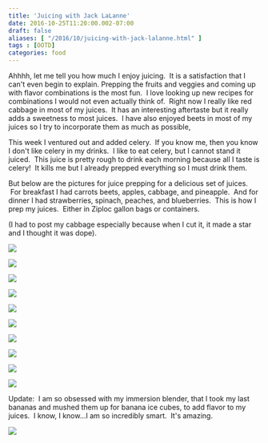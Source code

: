 ```yaml
---
title: 'Juicing with Jack LaLanne'
date: 2016-10-25T11:20:00.002-07:00
draft: false
aliases: [ "/2016/10/juicing-with-jack-lalanne.html" ]
tags : [OOTD]
categories: food  
---
```


Ahhhh, let me tell you how much I enjoy juicing.  It is a satisfaction that I can't even begin to explain. Prepping the fruits and veggies and coming up with flavor combinations is the most fun.  I love looking up new recipes for combinations I would not even actually think of.  Right now I really like red cabbage in most of my juices.  It has an interesting aftertaste but it really adds a sweetness to most juices.  I have also enjoyed beets in most of my juices so I try to incorporate them as much as possible,  
  
This week I ventured out and added celery.  If you know me, then you know I don't like celery in my drinks.  I like to eat celery, but I cannot stand it juiced.  This juice is pretty rough to drink each morning because all I taste is celery!  It kills me but I already prepped everything so I must drink them.  
  
But below are the pictures for juice prepping for a delicious set of juices.  For breakfast I had carrots beets, apples, cabbage, and pineapple.  And for dinner I had strawberries, spinach, peaches, and blueberries.  This is how I prep my juices.  Either in Ziploc gallon bags or containers.  
  
(I had to post my cabbage especially because when I cut it, it made a star and I thought it was dope).  

  

  

[![](https://3.bp.blogspot.com/-6GcIjYt1PUw/WA-hfdXjKHI/AAAAAAAAA14/hZUpYhWMs20vdN7BoE4f_P3p_zokTlBVACLcB/s400/IMG_6746%255B1%255D.JPG)](https://3.bp.blogspot.com/-6GcIjYt1PUw/WA-hfdXjKHI/AAAAAAAAA14/hZUpYhWMs20vdN7BoE4f_P3p_zokTlBVACLcB/s1600/IMG_6746%255B1%255D.JPG)

  

[![](https://3.bp.blogspot.com/-w7AxMUB-Ss8/WA-hiClY3aI/AAAAAAAAA18/lDQD-uMgkHAsNi5StC0ZEM7X7-YDsi2CgCLcB/s400/IMG_6749%255B1%255D.JPG)](https://3.bp.blogspot.com/-w7AxMUB-Ss8/WA-hiClY3aI/AAAAAAAAA18/lDQD-uMgkHAsNi5StC0ZEM7X7-YDsi2CgCLcB/s1600/IMG_6749%255B1%255D.JPG)

  

[![](https://3.bp.blogspot.com/-P7nWNDUy3To/WA-hj7XPQ1I/AAAAAAAAA2A/cDUwAKl7ockYTlG-B6NiGlZYoGkJVhi8wCLcB/s400/IMG_6750%255B1%255D.JPG)](https://3.bp.blogspot.com/-P7nWNDUy3To/WA-hj7XPQ1I/AAAAAAAAA2A/cDUwAKl7ockYTlG-B6NiGlZYoGkJVhi8wCLcB/s1600/IMG_6750%255B1%255D.JPG)

  

[![](https://3.bp.blogspot.com/-VKYlBYXVjU0/WA-hliTF4EI/AAAAAAAAA2E/2VZnnYWBc6stOmTeEF2OaO548_XnxcrAgCLcB/s400/IMG_6751%255B1%255D.JPG)](https://3.bp.blogspot.com/-VKYlBYXVjU0/WA-hliTF4EI/AAAAAAAAA2E/2VZnnYWBc6stOmTeEF2OaO548_XnxcrAgCLcB/s1600/IMG_6751%255B1%255D.JPG)

  

[![](https://4.bp.blogspot.com/-AqssEP_rmNg/WA-hnTyG3aI/AAAAAAAAA2I/L6jSWYNNWScEojWnN2OSiWryMkW4sq5AwCLcB/s400/IMG_6752%255B1%255D.JPG)](https://4.bp.blogspot.com/-AqssEP_rmNg/WA-hnTyG3aI/AAAAAAAAA2I/L6jSWYNNWScEojWnN2OSiWryMkW4sq5AwCLcB/s1600/IMG_6752%255B1%255D.JPG)

  

[![](https://1.bp.blogspot.com/-fiA2VxlHYTU/WA-hrlzHspI/AAAAAAAAA2M/QFCr0FJ7g5wJlmtBngfLCU_Z6-vl2FCBQCLcB/s400/IMG_6747%255B1%255D.JPG)](https://1.bp.blogspot.com/-fiA2VxlHYTU/WA-hrlzHspI/AAAAAAAAA2M/QFCr0FJ7g5wJlmtBngfLCU_Z6-vl2FCBQCLcB/s1600/IMG_6747%255B1%255D.JPG)

  

[![](https://4.bp.blogspot.com/-cMrxWTjqc1U/WA-ht6Ul5PI/AAAAAAAAA2Q/gBqF-Dvfx3ECqbpGodY390zSRit_rWW6QCLcB/s400/IMG_6753%255B1%255D.JPG)](https://4.bp.blogspot.com/-cMrxWTjqc1U/WA-ht6Ul5PI/AAAAAAAAA2Q/gBqF-Dvfx3ECqbpGodY390zSRit_rWW6QCLcB/s1600/IMG_6753%255B1%255D.JPG)

  

[![](https://3.bp.blogspot.com/-UCKw669BCW0/WA-hxQk-9NI/AAAAAAAAA2U/WJBzQqS5RPs-RaCkshHjBo1J50fOyCRtwCLcB/s400/IMG_6754%255B1%255D.JPG)](https://3.bp.blogspot.com/-UCKw669BCW0/WA-hxQk-9NI/AAAAAAAAA2U/WJBzQqS5RPs-RaCkshHjBo1J50fOyCRtwCLcB/s1600/IMG_6754%255B1%255D.JPG)

  

[![](https://3.bp.blogspot.com/-Mp7-ujSHzkU/WA-hz9Lc-5I/AAAAAAAAA2Y/FAuAKGzivyw6EaHHE21T4ITS-aUPJKNNQCLcB/s400/IMG_6755%255B1%255D.JPG)](https://3.bp.blogspot.com/-Mp7-ujSHzkU/WA-hz9Lc-5I/AAAAAAAAA2Y/FAuAKGzivyw6EaHHE21T4ITS-aUPJKNNQCLcB/s1600/IMG_6755%255B1%255D.JPG)

  

[![](https://3.bp.blogspot.com/-e8NSyEkB06E/WA-h36LzJeI/AAAAAAAAA2g/KXoWXxVVxk4MVxN4ucTIjppgQnK6QEGiACLcB/s400/IMG_6748%255B1%255D.JPG)](https://3.bp.blogspot.com/-e8NSyEkB06E/WA-h36LzJeI/AAAAAAAAA2g/KXoWXxVVxk4MVxN4ucTIjppgQnK6QEGiACLcB/s1600/IMG_6748%255B1%255D.JPG)

Update:  I am so obsessed with my immersion blender, that I took my last bananas and mushed them up for banana ice cubes, to add flavor to my juices.  I know, I know...I am so incredibly smart.  It's amazing.

[![](https://1.bp.blogspot.com/-pfjhCrboLV8/WCOTRqmMzxI/AAAAAAAAA90/d6lt5pEOw583lP5t34uu0UDk2QKkwOUGQCLcB/s400/IMG_7025%255B1%255D.JPG)](https://1.bp.blogspot.com/-pfjhCrboLV8/WCOTRqmMzxI/AAAAAAAAA90/d6lt5pEOw583lP5t34uu0UDk2QKkwOUGQCLcB/s1600/IMG_7025%255B1%255D.JPG)